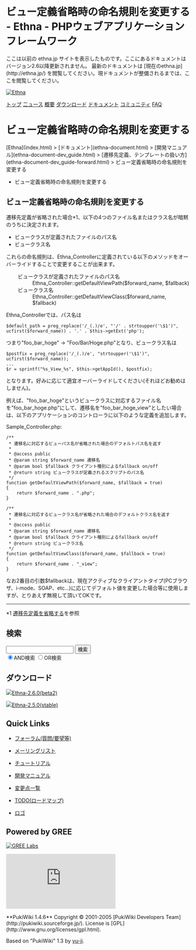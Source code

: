 # ビュー定義省略時の命名規則を変更する - Ethna - PHPウェブアプリケーションフレームワーク</title>
 <link rel="stylesheet" href="skin/ethna/ethna.css" title="ethna" type="text/css" charset="utf-8">

 <link rel="alternate" type="application/rss+xml" title="RSS" href="cmd=rss.html">

 <script type="text/javascript" src="skin/trackback.js"></script>

</head>
ここは以前の ethna.jp サイトを表示したものです。ここにあるドキュメントはバージョン2.6以降更新されません。  
最新のドキュメントは [現在のethna.jp](http://ethna.jp/) を閲覧してください。現ドキュメントが整備されるまでは、ここを閲覧してください。

<!-- ??BEGIN id:wrapper --><!-- ?? Navigator ?? ======================================================= -->

[![Ethna](image/navlogo.gif)](/)

[トップ](ethna.html "ethna (11d)") [二ュース](ethna-news.html "ethna-news (11d)") [概要](ethna-about.html "ethna-about (11d)") [ダウンロード](ethna-download.html "ethna-download (25d)") [ドキュメント](ethna-document.html "ethna-document (884d)") [コミュニティ](ethna-community.html "ethna-community (619d)") [FAQ](ethna-document-faq.html "ethna-document-faq (1240d)")

<!-- ?? Header ?? ========================================================== -->

# ビュー定義省略時の命名規則を変更する 

<!-- ?? Content ?? ========================================================= -->
<!-- ??BEGIN id:main -->
<!-- ??BEGIN id:wrap_content -->
<!-- ??BEGIN id:content -->
<!-- ??BEGIN id:page_navigator -->
<!-- ??END id:PageNavigator -->
<!-- ??BEGIN id:body --> [Ethna](index.html) > [ドキュメント](ethna-document.html) > [開発マニュアル](ethna-document-dev_guide.html) > [遷移先定義、テンプレートの扱い方](ethna-document-dev_guide-forward.html) > ビュー定義省略時の命名規則を変更する 

- ビュー定義省略時の命名規則を変更する 

## ビュー定義省略時の命名規則を変更する [](ethna-document-dev_guide-forward-view_namingconvention.html#td2b03ef "td2b03ef")

遷移先定義が省略された場合\*1、以下の4つのファイル名またはクラス名が暗黙のうちに決定されます。

- ビュークラスが定義されたファイルのパス名
- ビュークラス名

これらの命名規則は、Ethna\_Controllerに定義されている以下のメソッドをオーバーライドすることで変更することが出来ます。

<dl class="list1" style="padding-left:16px;margin-left:16px">
<dt>ビュークラスが定義されたファイルのパス名</dt>
<dd>Ethna_Controller::getDefaultViewPath($forward_name, $fallback)</dd>
<dt>ビュークラス名</dt>
<dd>Ethna_Controller::getDefaultViewClass($forward_name, $fallback)</dd>
</dl>

Ethna\_Controllerでは、パス名は

    $default_path = preg_replace('/_(.)/e', "'/' . strtoupper('\$1')", ucfirst($forward_name)) . '.' . $this->getExt('php');

つまり"foo\_bar\_hoge" -> "Foo/Bar/Hoge.php"となり、ビュークラス名は

    $postfix = preg_replace('/_(.)/e', "strtoupper('\$1')", ucfirst($forward_name));
    ...
    $r = sprintf("%s_View_%s", $this->getAppId(), $postfix);

となります。好みに応じて適宜オーバーライドしてください(それほどお勧めはしません)。

例えば、"foo\_bar\_hoge"というビュークラスに対応するファイル名を"foo\_bar\_hoge.php"にして、遷移名を"foo\_bar\_hoge\_view"としたい場合は、以下のアプリケーションのコントローラに以下のような定義を追加します。

Sample\_Controller.php:

    /**
     * 遷移名に対応するビューパス名が省略された場合のデフォルトパス名を返す
     *
     * @access public
     * @param string $forward_name 遷移名
     * @param bool $fallback クライアント種別によるfallback on/off
     * @return string ビュークラスが定義されるスクリプトのパス名
     */
    function getDefaultViewPath($forward_name, $fallback = true)
    {
        return $forward_name . ".php";
    }

    /**
     * 遷移名に対応するビュークラス名が省略された場合のデフォルトクラス名を返す
     *
     * @access public
     * @param string $forward_name 遷移名
     * @param bool $fallback クライアント種別によるfallback on/off
     * @return string ビュークラス名
     */
    function getDefaultViewClass($forward_name, $fallback = true)
    {
        return $forward_name . "_view";
    }

なお2番目の引数$fallbackは、現在アクティブなクライアントタイプ(PCブラウザ、i-mode、SOAP、etc...)に応じてデフォルト値を変更した場合等に使用しますが、とりあえず無視して頂いてOKです。

<!-- ??END id:body -->
<!-- ??BEGIN id:summary --><!-- ??BEGIN id:note -->

* * *
\*1 [遷移先定義を省略する](ethna-document-dev_guide-forward-omit.html "ethna-document-dev\_guide-forward-omit (1240d)")を参照  

<!-- ??END id:note -->
<!-- ??BEGIN id:trackback -->
<!-- ?? END id:trackback --><!-- ?? END id:attach -->
<!-- ?? END id:summary -->
<!-- ??END id:content -->
<!-- ?? END id:wrap_content --><!-- ??sidebar?? ========================================================== -->
<!-- ??BEGIN id:wrap_sidebar -->

<!-- ??BEGIN id:search_form -->

## 検索

<form action="http://ethna.jp/index.php?cmd=search" method="post">
            <input type="hidden" name="encode_hint" value="??">
            <input type="text" name="word" value="" size="20">
            <input type="submit" value="検索"><br>
            <input type="radio" name="type" value="AND" checked id="and_search"><label for="and_search">AND検索</label>
            <input type="radio" name="type" value="OR" id="or_search"><label for="or_search">OR検索</label>
    </form>

<!-- END id:search_form -->
<!-- ??BEGIN id:download_link -->

## ダウンロード

[![](image/minilogo.gif)Ethna-2.6.0(beta2)](ethna-download.html)

[![](image/minilogo.gif)Ethna-2.5.0(stable)](ethna-download.html)

<!-- END id:download_link -->
<!-- ??BEGIN id:download_link -->

## Quick Links

- [フォーラム(質問/要望等)](ethna-community-forum.html)
- [メーリングリスト](http://ml.ethna.jp/mailman/listinfo/users)

- [チュートリアル](ethna-document-tutorial.html)
- [開発マニュアル](ethna-document-dev_guide.html)
- [変更点一覧](ethna-document-changes.html)

- [TODO(ロードマップ)](TODO.html)
- [ロゴ](ethna-logo.html)

<!-- END id:download_link -->
<!-- ??BEGIN id:search_form -->

## Powered by GREE

 [![GREE Labs](http://labs.gree.jp/image/greelabs_logo.gif)](http://labs.gree.jp/)

<!-- END id:search_form -->
 [![SourceForge.jp](http://sourceforge.jp/sflogo.php?group_id=1343)](http://sourceforge.jp/)

<!-- ??END id:sidebar -->
<!-- ??END id:wrap_sidebar -->
<!-- ??END id:main --><!-- ?? Footer ?? ========================================================== -->
<!-- ??BEGIN id:footer -->
<!-- ??BEGIN id:copyright --> **PukiWiki 1.4.6** Copyright © 2001-2005 [PukiWiki Developers Team](http://pukiwiki.sourceforge.jp/). License is [GPL](http://www.gnu.org/licenses/gpl.html).  
 Based on "PukiWiki" 1.3 by [yu-ji](http://factage.com/yu-ji/).
<!-- ??END id:copyright -->
<!-- ??END id:footer --><!-- ?? END ?? ============================================================= -->
<!-- ??END id:wrapper -->
